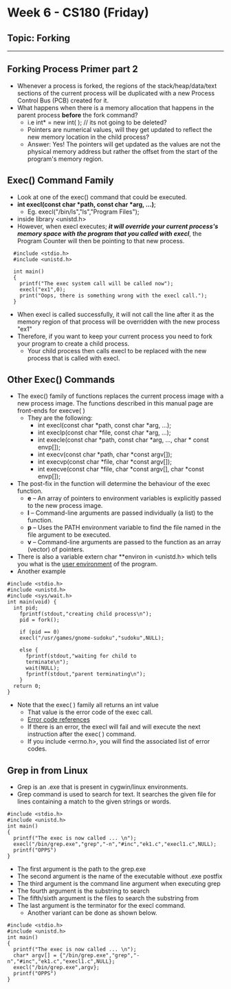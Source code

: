 # Week 6 - CS180 (Friday)
## Topic: Forking
---
## Forking Process Primer part 2
- Whenever a process is forked, the regions of the stack/heap/data/text sections of the current process will be duplicated with a new Process Control Bus (PCB) created for it.
- What happens when there is a memory allocation that happens in the parent process **before** the fork command? 
  - i.e int* = new int( ); // its not going to be deleted?
  - Pointers are numerical values, will they get updated to reflect the new memory location in the child process?
  - Answer: Yes! The pointers will get updated as the values are not the physical memory address but rather the offset from the start of the program's memory region.

## Exec() Command Family
- Look at one of the exec() command that could be executed.
- **int execl(const char *path, const char *arg, ...)**;
  - Eg. execl("/bin/ls","ls","Program Files");
- inside library <unistd.h>
- However, when execl executes; ***it will override your current process's memory space with the program that you called with execl***, the Program Counter will then be pointing to that new process.
~~~
  #include <stdio.h>
  #include <unistd.h>

  int main()
  {
    printf("The exec system call will be called now");
    execl("ex1",0);
    print("Oops, there is something wrong with the execl call.");
  }
~~~
- When execl is called successfully, it will not call the line after it as the memory region of that process will be overridden with the new process "ex1"
- Therefore, if you want to keep your current process you need to fork your program to create a child process.
  - Your child process then calls execl to be replaced with the new process that is called with execl. 

## Other Exec() Commands
- The exec() family of functions replaces the current process image with a new process image. The functions described in this manual page are front-ends for execve( )
  - They are the following:
    - int execl(const char *path, const char *arg, ...);
    - int execlp(const char *file, const char *arg, ...);
    - int execle(const char *path, const char *arg, ..., char * const envp[]);
    - int execv(const char *path, char *const argv[]);
    - int execvp(const char *file, char *const argv[]);
    - int execve(const char *file, char *const argv[], char *const envp[]);
- The post-fix in the function will determine the behaviour of the exec function.
  - **e** – An array of pointers to environment variables is explicitly passed to the new process image.
  - **l** – Command-line arguments are passed individually (a list) to the function.
  - **p** – Uses the PATH environment variable to find the file named in the file argument to be executed.
  - **v** – Command-line arguments are passed to the function as an array (vector) of pointers.
- There is also a variable extern char **environ in <unistd.h> which tells you what is the [user environment](https://linux.die.net/man/7/environ) of the program.
- Another example
~~~
#include <stdio.h>
#include <unistd.h>
#include <sys/wait.h>
int main(void) {
  int pid;
    fprintf(stdout,"creating child process\n");
    pid = fork();

    if (pid == 0)
    execl("/usr/games/gnome-sudoku","sudoku",NULL);

    else {
      fprintf(stdout,"waiting for child to
      terminate\n");
      wait(NULL);
      fprintf(stdout,"parent terminating\n");
    }
  return 0;
}
~~~
- Note that the exec( ) family all returns an int value
  - That value is the error code of the exec call.
  - [Error code references](http://man7.org/linux/man-pages/man3/errno.3.html)
  - If there is an error, the execl will fail and will execute the next instruction after the exec( ) command.
  - If you include <errno.h>, you will find the associated list of error codes.

## Grep in from Linux
- Grep is an .exe that is present in cygwin/linux environments.
- Grep command is used to search for text. It searches the given file for lines containing a match to the given strings or words.
~~~
#include <stdio.h>
#include <unistd.h>
int main()
{
  printf("The exec is now called ... \n");
  execl("/bin/grep.exe","grep","-n","#inc","ek1.c","execl1.c",NULL);
  printf("OPPS")
}
~~~
- The first argument is the path to the grep.exe
- The second argument is the name of the executable without .exe postfix
- The third argument is the command line argument when executing grep
- The fourth argument is the substring to search
- The fifth/sixth argument is the files to search the substring from
- The last argument is the terminator for the execl command.
  - Another variant can be done as shown below.

~~~
#include <stdio.h>
#include <unistd.h>
int main()
{
  printf("The exec is now called ... \n");
  char* argv[] = {"/bin/grep.exe","grep","-n","#inc","ek1.c","execl1.c",NULL};
  execl("/bin/grep.exe",argv};
  printf("OPPS")
}
~~~
